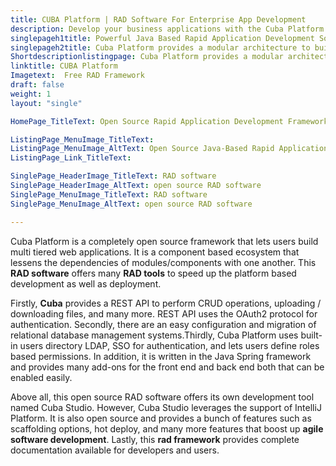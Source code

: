 ```yaml
---
title: CUBA Platform | RAD Software For Enterprise App Development
description: Develop your business applications with the Cuba Platform. It is a high level multilingual RAD software that offers many productive features and add-ons.
singlepageh1title: Powerful Java Based Rapid Application Development Software
singlepageh2title: Cuba Platform provides a modular architecture to build scalable web apps. It offers compatibility with all popular RDBMS and maintains a marketplace of Add-ons.
Shortdescriptionlistingpage: Cuba Platform provides a modular architecture to build scalable web apps. It offers compatibility with all popular RDBMS and maintains a marketplace of Add-ons.
linktitle: CUBA Platform
Imagetext:  Free RAD Framework
draft: false
weight: 1
layout: "single"

HomePage_TitleText: Open Source Rapid Application Development Framework in Java

ListingPage_MenuImage_TitleText: 
ListingPage_MenuImage_AltText: Open Source Java-Based Rapid Application Development Framework
ListingPage_Link_TitleText: 

SinglePage_HeaderImage_TitleText: RAD software
SinglePage_HeaderImage_AltText: open source RAD software
SinglePage_MenuImage_TitleText: RAD software
SinglePage_MenuImage_AltText: open source RAD software

---
```


Cuba Platform is a completely open source framework that lets users build multi tiered web applications. It is a component based ecosystem that lessens the dependencies of modules/components with one another. This **RAD software** offers many **RAD tools** to speed up the platform based development as well as deployment.

Firstly, **Cuba** provides a REST API to perform CRUD operations, uploading / downloading files, and many more. REST API uses the OAuth2 protocol for authentication. Secondly, there are an easy configuration and migration of relational database management systems.Thirdly, Cuba Platform uses built-in users directory LDAP, SSO for authentication, and lets users define roles based permissions. In addition, it is written in the Java Spring framework and provides many add-ons for the front end and back end both that can be enabled easily.

Above all, this open source RAD software offers its own development tool named Cuba Studio. However, Cuba Studio leverages the support of IntelliJ Platform. It is also open source and provides a bunch of features such as scaffolding options, hot deploy, and many more features that boost up **agile software development**. Lastly, this **rad framework** provides complete documentation available for developers and users.